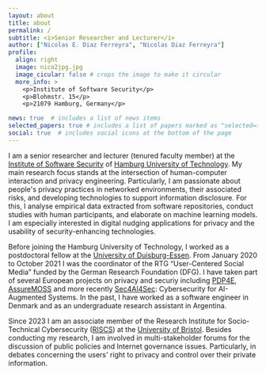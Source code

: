 ```yaml
---
layout: about
title: about
permalink: /
subtitle: <i>Senior Researcher and Lecturer</i>
author: ["Nicolas E. Diaz Ferreyra", "Nicolas Diaz Ferreyra"]
profile:
  align: right
  image: nico2jpg.jpg
  image_cicular: false # crops the image to make it circular
  more_info: >
    <p>Institute of Software Security</p>
    <p>Blohmstr. 15</p>
    <p>21079 Hamburg, Germany</p>

news: true  # includes a list of news items
selected_papers: true # includes a list of papers marked as "selected={true}"
social: true  # includes social icons at the bottom of the page
---
```

<!--
I am a senior researcher and lecturer at the [Institute of Software Security](https://www.tuhh.de/softsec/) of [Hamburg University of Technology](https://www.tuhh.de/). My main research focus stands at the intersection of human-computer interaction and privacy engineering. Particularly, I seek to create technological solutions for supporting the cybersecurity decisions of social network users and software developers. For this, I elaborate on digital nudging applications, their personalization by means of Artificial Intelligence (AI), and ethical issues arising from combining persuasion with AI.

Before joining the Hamburg University of Technology, I worked as a postdoctoral fellow at the [University of Duisburg-Essen](https://www.uni-due.de). From January 2020 to October 2021 I was the coordinator of the RTG “User-Centered Social Media” funded by the German Research Foundation (DFG). Between August 2018 and September 2021 I participated in the H2020 project “PDP4E: Methods and Tools for GDPR Compliance through Privacy and Data Protection Engineering”. In the past, I have worked as a software engineer in Denmark and as an undergraduate research assistant in Argentina.
-->

I am a senior researcher and lecturer (tenured faculty member) at the [Institute of Software Security](https://www.tuhh.de/softsec/) of [Hamburg University of Technology](https://www.tuhh.de/). My main research focus stands at the intersection of human-computer interaction and privacy engineering. Particularly, I am passionate about people's privacy practices in networked environments, their associated risks, and developing technologies to support information disclosure. For this, I analyse empirical data extracted from software repositories, conduct studies with human participants, and elaborate on machine learning models. I am especially interested in digital nudging applications for privacy and the usability of security-enhancing technologies. 

Before joining the Hamburg University of Technology, I worked as a postdoctoral fellow at the [University of Duisburg-Essen](https://www.uni-due.de). From January 2020 to October 2021 I was the coordinator of the RTG “User-Centered Social Media” funded by the German Research Foundation (DFG). I have taken part of several European projects on privacy and securiy including [PDP4E](https://cordis.europa.eu/project/id/787034), [AssureMOSS](https://cordis.europa.eu/project/id/952647) and more recently [Sec4AI4Sec](https://www.sec4ai4sec-project.eu): Cybersecurity for AI-Augmented Systems. In the past, I have worked as a software engineer in Denmark and as an undergraduate research assistant in Argentina.

Since 2023 I am an associate member of the Research Institute for Socio-Technical Cybersecurity ([RISCS](https://riscs.org.uk)) at the [University of Bristol](https://www.bristol.ac.uk). Besides conducting my research, I am involved in multi-stakeholder forums for the discussion of public policies and Internet governance issues. Particularly, in debates concerning the users' right to privacy and control over their private information.
